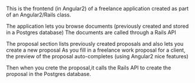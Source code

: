 This is the frontend (in Angular2) of a freelance application created 
as part of an Angular2/Rails class.

The application lets you browse documents (previously created and stored in a Postgres database)
The documents are called through a Rails API

The proposal section lists previously created proposals and also lets you create a new proposal
As you fill in a freelance work proposal for a client, the preview of the proposal auto-completes (using Angular2 nice features)

Then when you crete the proposal,it calls the Rails API to create the proposal in the Postgres database.